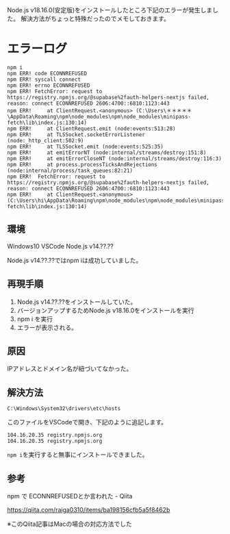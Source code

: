 <!--
title:Node.js v18.16.0 npm ERR! code ECONNREFUSED
tags:Node.js
private: false
-->

Node.js v18.16.0(安定版)をインストールしたところ下記のエラーが発生しました。
解決方法がちょっと特殊だったのでメモしておきます。

# エラーログ

```エラーログ.log
npm i
npm ERR! code ECONNREFUSED
npm ERR! syscall connect
npm ERR! errno ECONNREFUSED
npm ERR! FetchError: request to https://registry.npmjs.org/@supabase%2fauth-helpers-nextjs failed, reason: connect ECONNREFUSED 2606:4700::6810:1123:443
npm ERR!     at ClientRequest.<anonymous> (C:\Users\＊＊＊＊＊\AppData\Roaming\npm\node_modules\npm\node_modules\minipass-fetch\lib\index.js:130:14)
npm ERR!     at ClientRequest.emit (node:events:513:28)
npm ERR!     at TLSSocket.socketErrorListener (node:_http_client:502:9)
npm ERR!     at TLSSocket.emit (node:events:525:35)
npm ERR!     at emitErrorNT (node:internal/streams/destroy:151:8)
npm ERR!     at emitErrorCloseNT (node:internal/streams/destroy:116:3)
npm ERR!     at process.processTicksAndRejections (node:internal/process/task_queues:82:21)
npm ERR!  FetchError: request to https://registry.npmjs.org/@supabase%2fauth-helpers-nextjs failed, reason: connect ECONNREFUSED 2606:4700::6810:1123:443
npm ERR!     at ClientRequest.<anonymous> (C:\Users\hi\AppData\Roaming\npm\node_modules\npm\node_modules\minipass-fetch\lib\index.js:130:14)

```

## 環境
Windows10
VSCode
Node.js v14.??.??

Node.js v14.??.??ではnpm iは成功していました。

## 再現手順

1. Node.js v14.??.??をインストールしていた。
1. バージョンアップするためNode.js v18.16.0をインストールを実行
1. npm i を実行
1. エラーが表示される。

## 原因
IPアドレスとドメイン名が紐づいてなかった。

## 解決方法

`C:\Windows\System32\drivers\etc\hosts`

このファイルをVSCodeで開き、下記のように追記します。

```hosts
104.16.20.35 registry.npmjs.org
104.16.20.35 registry.npmjs.org

```

`npm i`を実行すると無事にインストールできました。



## 参考

npm で ECONNREFUSEDとか言われた - Qiita

https://qiita.com/raiga0310/items/ba198156cfb5a5f8462b

※このQiita記事はMacの場合の対応方法でした

